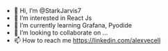 - 👋 Hi, I’m @StarkJarvis7
- 👀 I’m interested in React Js
- 🌱 I’m currently learning Grafana, Pyodide
- 💞️ I’m looking to collaborate on ...
- 📫 How to reach me https://linkedin.com/alexvecell

<!---
StarkJarvis7/StarkJarvis7 is a ✨ special ✨ repository because its `README.md` (this file) appears on your GitHub profile.
You can click the Preview link to take a look at your changes.
--->
